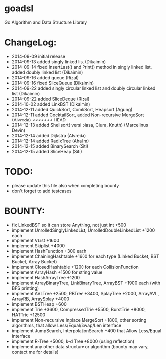 goadsl
======

Go Algorithm and Data Structure Library


ChangeLog:
==========

* 2014-09-09 initial release
* 2014-09-13 added singly linked list (Dikaimin)
* 2014-09-14 fixed InsertLast() and Print() method in singly linked list, added doubly linked list (Dikaimin)
* 2014-09-16 added queue (Rizal)
* 2014-09-16 fixed SliceQueue (Dikaimin)
* 2014-09-22 added singly circular linked list and doubly circular linked list (Dikaimin)
* 2014-09-22 added SliceDeque (Rizal)
* 2014-10-02 added LinkBST (Dikaimin)
* 2014-12-11 added QuickSort, CombSort, Heapsort (Agung)
* 2014-12-11 added CocktailSort, added Non-recursive MergeSort (Alvreda)
<<<<<<< HEAD
* 2014-12-13 added Shellsort( versi biasa, Ciura, Knuth) (Marcelinus Devin)
* 2014-12-14 added Dijkstra (Alvreda)
* 2014-12-14 added RadixTree (Ahalim)
* 2014-12-15 added BinarySearch (Siti)
* 2014-12-15 added SliceHeap (Siti)

TODO:
=====

* please update this file also when completing bounty
* don't forget to add testcases

BOUNTY:
=======

* fix LinkedBST so it can store Anything, not just int +500
* implement UnrolledSinglyLinkedList, UnrolledDoubleLinkedList +1200 each
* implement VList +1600
* implement Skiplist +4000
* implement HashFunction +300 each
* implement ChainingHashtable +1600 for each type (Linked Bucket, BST Bucket, Array Bucket)
* implement ClosedHashtable +1200 for each CollisionFunction
* implement ArrayHash +1500 for string value
* implement HashArrayTree +1200
* implement ArrayBinaryTree, LinkBinaryTree, ArrayBST +1900 each (with BFS printing)
* implement AVLTree +2500, RBTree +3400, SplayTree +2000, ArrayAVL, ArrayRB, ArraySplay +4000
* implement BSTHeap +600
* implement Trie +3600, CompressedTrie +5500, BurstTrie +8000, HATTrie +12500
* implement Non-recursive Inplace MergeSort +1800, other sorting algorithms, that allow Less/Equal/Swap/Len interface
* implement JumpSearch, InterpolationSearch +400 that Allow Less/Equal interface
* implement R-Tree +5000, k-d Tree +8000 (using reflection)
* implement any other data structure or algorithm (bounty may vary, contact me for details)
